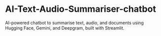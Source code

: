 # AI-Text-Audio-Summariser-chatbot
AI-powered chatbot to summarise text, audio, and documents using Hugging Face, Gemini, and Deepgram, built with Streamlit.
